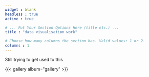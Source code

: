 ```yaml
---
widget : blank
headless : true
active : true

# ... Put Your Section Options Here (title etc.) ...
title : "data visualisation work"

# Choose how many columns the section has. Valid values: 1 or 2.
columns : 1
---
```


Still trying to get used to this

{{< gallery album="gallery" >}}
